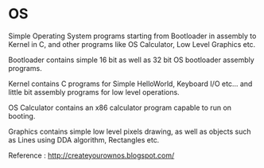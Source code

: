 # OS
Simple Operating System programs starting from Bootloader in assembly to Kernel in C, and other programs like OS Calculator, Low Level Graphics etc.

Bootloader contains simple 16 bit as well as 32 bit OS bootloader assembly programs.

Kernel contains C programs for Simple HelloWorld, Keyboard I/O etc... and little bit assembly programs for low level operations.

OS Calculator contains an x86 calculator program capable to run on booting.

Graphics contains simple low level pixels drawing, as well as objects such as Lines using DDA algorithm, Rectangles etc.


Reference : http://createyourownos.blogspot.com/
